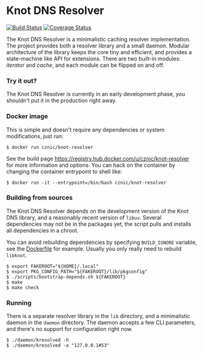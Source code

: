 # Knot DNS Resolver

[![Build Status](https://travis-ci.org/CZNIC-Labs/knot-resolver.svg?branch=master)](https://travis-ci.org/CZNIC-Labs/knot-resolver)
[![Coverage Status](https://coveralls.io/repos/CZNIC-Labs/knot-resolver/badge.svg?branch=master)](https://coveralls.io/r/CZNIC-Labs/knot-resolver?branch=master)

The Knot DNS Resolver is a minimalistic caching resolver implementation. The project provides both a resolver
library and a small daemon. Modular architecture of the library keeps the core tiny and efficient, and provides
a state-machine like API for extensions. There are two built-in modules: *iterator* and *cache*,
and each module can be flipped on and off.

### Try it out?

The Knot DNS Resolver is currently in an early development phase, you shouldn't put it in the production right away.

### Docker image

This is simple and doesn't require any dependencies or system modifications, just run:

```
$ docker run cznic/knot-resolver
```

See the build page https://registry.hub.docker.com/u/cznic/knot-resolver for more information and options.
You can hack on the container by changing the container entrypoint to shell like:

```
$ docker run -it --entrypoint=/bin/bash cznic/knot-resolver
```

### Building from sources 

The Knot DNS Resolver depends on the development version of the Knot DNS library, and a reasonably recent version of `libuv`.
Several dependencies may not be in the packages yet, the script pulls and installs all dependencies in a chroot.

You can avoid rebuilding dependencies by specifying `BUILD_IGNORE` variable, see the [Dockerfile](scripts/Dockerfile)
for example. Usually you only really need to rebuild `libknot`.

```
$ export FAKEROOT="${HOME}/.local"
$ export PKG_CONFIG_PATH="${FAKEROOT}/lib/pkgconfig"
$ ./scripts/bootstrap-depends.sh ${FAKEROOT}
$ make
$ make check
```

### Running

There is a separate resolver library in the `lib` directory, and a minimalistic daemon in
the `daemon` directory. The daemon accepts a few CLI parameters, and there's no support for configuration
right now.

```
$ ./daemon/kresolved -h
$ ./daemon/kresolved -a "127.0.0.1#53"
```
